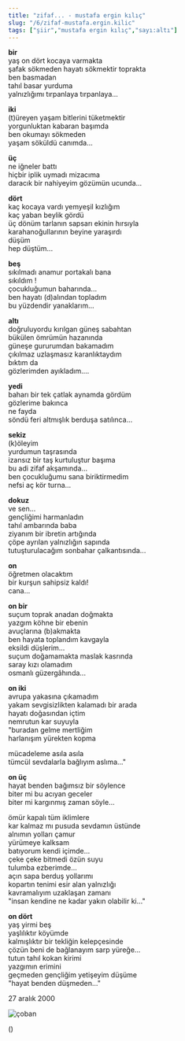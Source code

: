 ```yaml
---
title: "zifaf... - mustafa ergin kılıç"
slug: "/6/zifaf-mustafa.ergin.kilic"
tags: ["şiir","mustafa ergin kılıç","sayı:altı"]
---
```


**bir**  
yaş on dört kocaya varmakta  
şafak sökmeden hayatı sökmektir toprakta  
ben basmadan  
tahıl basar yurduma  
yalnızlığımı tırpanlaya tırpanlaya...

**iki**  
(t)üreyen yaşam bitlerini tüketmektir  
yorgunluktan kabaran başımda  
ben okumayı sökmeden  
yaşam söküldü canımda...

**üç**  
ne iğneler battı  
hiçbir iplik uymadı mizacıma  
daracık bir nahiyeyim gözümün ucunda...

**dört**  
kaç kocaya vardı yemyeşil kızlığım  
kaç yaban beylik gördü  
üç dönüm tarlanın sapsarı ekinin hırsıyla  
karahanoğullarının beyine yaraşırdı  
düşüm  
hep düştüm...

**beş**  
sıkılmadı anamur portakalı bana  
sıkıldım !  
çocukluğumun baharında...  
ben hayatı (d)alından topladım  
bu yüzdendir yanaklarım...

**altı**  
doğruluyordu kırılgan güneş sabahtan  
bükülen ömrümün hazanında  
güneşe gururumdan bakamadım  
çıkılmaz uzlaşmasız karanlıktaydım  
bıktım da  
gözlerimden ayıkladım....

**yedi**  
baharı bir tek çatlak aynamda gördüm  
gözlerime bakınca  
ne fayda  
söndü feri altmışlık berduşa satılınca...

**sekiz**  
(k)öleyim  
yurdumun taşrasında  
izansız bir taş kurtuluştur başıma  
bu adi zifaf akşamında...  
ben çocukluğumu sana biriktirmedim  
nefsi aç kör turna...

**dokuz**  
ve sen...  
gençliğimi harmanladın  
tahıl ambarında baba  
ziyanım bir ibretin artığında  
çöpe ayrılan yalnızlığın sapında  
tutuşturulacağım sonbahar çalkantısında...

**on**  
öğretmen olacaktım  
bir kurşun sahipsiz kaldı!  
cana...

**on bir**  
suçum toprak anadan doğmakta  
yazgım köhne bir ebenin  
avuçlarına (b)akmakta  
ben hayata toplandım kavgayla  
eksildi düşlerim...  
suçum doğamamakta maslak kasrında  
saray kızı olamadım  
osmanlı güzergâhında...

**on iki**  
avrupa yakasına çıkamadım  
yakam sevgisizlikten kalamadı bir arada  
hayatı doğasından içtim  
nemrutun kar suyuyla  
"buradan gelme mertliğim  
harlanışım yürekten kopma

mücadeleme asıla asıla  
tümcül sevdalarla bağlıyım aslıma..."

**on üç**  
hayat benden bağımsız bir söylence  
biter mi bu acıyan geceler  
biter mi kargınmış zaman söyle...

ömür kapalı tüm iklimlere  
kar kalmaz mı pusuda sevdamın üstünde  
alnımın yolları çamur  
yürümeye kalksam  
batıyorum kendi içimde...  
çeke çeke bitmedi özün suyu  
tulumba ezberimde...  
açın sapa berduş yollarımı  
kopartın tenimi esir alan yalnızlığı  
kavramalıyım uzaklaşan zamanı  
"insan kendine ne kadar yakın olabilir ki..."

**on dört**  
yaş yirmi beş  
yaşlılıktır köyümde  
kalmışlıktır bir tekliğin kelepçesinde  
çözün beni de bağlanayım sarp yüreğe...  
tutun tahıl kokan kirimi  
yazgımın erimini  
geçmeden gençliğim yetişeyim düşüme  
"hayat benden düşmeden..."

27 aralık 2000

![çoban](/img/ky06_21_tayfunisildar.jpg)

()
